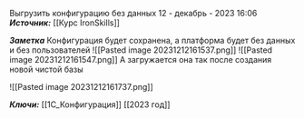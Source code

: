 
Выгрузить конфигурацию без данных
 12 - декабрь - 2023  16:06 
***Источник:***  [[Курс IronSkills]]

***Заметка*** 
Конфигурация будет сохранена, а платформа будет без данных и без пользователей
![[Pasted image 20231212161537.png]]
![[Pasted image 20231212161547.png]]
А загружается она так после создания новой чистой базы

![[Pasted image 20231212161737.png]]


***Ключи:*** [[1С_Конфигурация]] [[2023 год]]